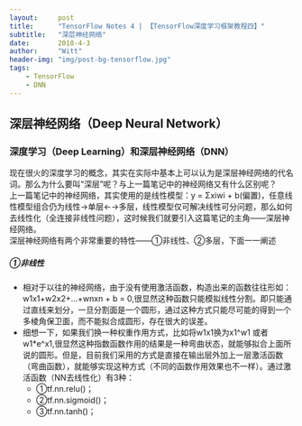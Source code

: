 ```yaml
---
layout:     post
title:      "TensorFlow Notes 4 | 【TensorFlow深度学习框架教程四】"
subtitle:   "深层神经网络"
date:       2018-4-3
author:     "Witt"
header-img: "img/post-bg-tensorflow.jpg"
tags:
    - TensorFlow
    - DNN
---
```


## 深层神经网络（Deep Neural Network）

### 深度学习（Deep Learning）和深层神经网络（DNN）

现在很火的深度学习的概念，其实在实际中基本上可以认为是深层神经网络的代名词。那么为什么要叫“深层”呢？与上一篇笔记中的神经网络又有什么区别呢？  
上一篇笔记中的神经网络，其实使用的是线性模型：y = Σxiwi + b(偏置)，任意线性模型组合仍为线性→单层←→多层，线性模型仅可解决线性可分问题，那么如何去线性化（全连接非线性问题），这时候我们就要引入这篇笔记的主角——深层神经网络。  
深层神经网络有两个非常重要的特性——①非线性、②多层，下面一一阐述  

##### ①非线性

- 相对于以往的神经网络，由于没有使用激活函数，构造出来的函数往往形如：w1x1+w2x2+…+wnxn + b = 0,很显然这种函数只能模拟线性分割。即只能通过直线来划分，一旦分割面是一个圆形，通过这种方式只能尽可能的得到一个多棱角保卫面，而不能拟合成圆形，存在很大的误差。
- 细想一下，如果我们换一种权重作用方式，比如将w1x1换为x1^w1 或者 w1*e^x1,很显然这种指数函数作用的结果是一种弯曲状态，就能够拟合上面所说的圆形。但是，目前我们采用的方式是直接在输出层外加上一层激活函数（弯曲函数），就能够实现这种方式（不同的函数作用效果也不一样）。通过激活函数（NN去线性化）有3种：
	- ①tf.nn.relu()；
	- ②tf.nn.sigmoid()；
	- ③tf.nn.tanh()；